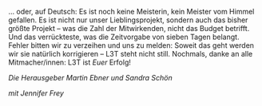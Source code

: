 … oder, auf Deutsch: Es ist noch keine Meisterin, kein Meister vom Himmel gefallen. Es ist nicht nur unser Lieblingsprojekt, sondern auch das bisher größte Projekt – was die Zahl der Mitwirkenden, nicht das Budget betrifft. Und das verrückteste, was die Zeitvorgabe von sieben Tagen belangt. Fehler bitten wir zu verzeihen und uns zu melden: Soweit das geht werden wir sie natürlich korrigieren – L3T steht nicht still. Nochmals, danke an alle Mitmacher/innen: L3T ist *Euer* Erfolg!

*Die Herausgeber Martin Ebner und Sandra Schön*

*mit Jennifer Frey*
